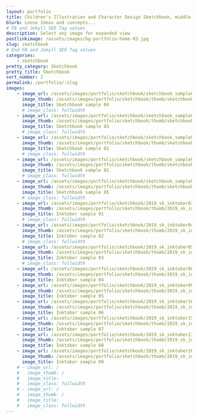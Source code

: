 ```yaml
---
layout: portfolio
title: Children's Illustration and Character Design Sketchbook, middle grade works portfolio by Alzamon - Alberto Gonzalez
blurb: Loose Ideas and concepts...
# FB and Jekyll SEO Tag values
description: Select any image for expanded view
postlinkimage: /assets/images/bg-portfolio-home-03.jpg
slug: sketchbook
# End FB and Jekyll SEO Tag values
categories: 
    - sketchbook
pretty_category: Sketchbook
pretty_title: Sketchbook
sort_number: 2
permalink: /portfolio/:slug
images:
    - image_url: /assets/images/portfolio/sketchbook/sketchbook_sample04.jpg
      image_thumb: /assets/images/portfolio/sketchbook/thumb/sketchbook_sample04_thumb.jpg
      image_title: Sketchbook sample 04
      # image_class: fullwidth
    - image_url: /assets/images/portfolio/sketchbook/sketchbook_sample03.jpg
      image_thumb: /assets/images/portfolio/sketchbook/thumb/sketchbook_sample03_thumb.jpg
      image_title: Sketchbook sample 03
      # image_class: fullwidth
    - image_url: /assets/images/portfolio/sketchbook/sketchbook_sample02.jpg
      image_thumb: /assets/images/portfolio/sketchbook/thumb/sketchbook_sample02_thumb.jpg
      image_title: Sketchbook sample 02
      # image_class: fullwidth
    - image_url: /assets/images/portfolio/sketchbook/sketchbook_sample01.jpg
      image_thumb: /assets/images/portfolio/sketchbook/thumb/sketchbook_sample01_thumb.jpg
      image_title: Sketchbook sample 01
      # image_class: fullwidth
    - image_url: /assets/images/portfolio/sketchbook/sketchbook_sample05.jpg
      image_thumb: /assets/images/portfolio/sketchbook/thumb/sketchbook_sample05_thumb.jpg
      image_title: Sketchbook sample 05
      # image_class: fullwidth
    - image_url: /assets/images/portfolio/sketchbook/2019_sk_inktober03_1500.jpeg
      image_thumb: /assets/images/portfolio/sketchbook/thumb/2019_sk_inktober03_thumb.jpeg
      image_title: Inktober sample 01
      # image_class: fullwidth
    - image_url: /assets/images/portfolio/sketchbook/2019_sk_inktober04_1500.jpeg
      image_thumb: /assets/images/portfolio/sketchbook/thumb/2019_sk_inktober04_thumb.jpeg
      image_title: Inktober sample 02
      # image_class: fullwidth
    - image_url: /assets/images/portfolio/sketchbook/2019_sk_inktober05_1500.jpeg
      image_thumb: /assets/images/portfolio/sketchbook/thumb/2019_sk_inktober05_thumb.jpeg
      image_title: Inktober sample 03
      # image_class: fullwidth
    - image_url: /assets/images/portfolio/sketchbook/2019_sk_inktober08_1500.jpeg
      image_thumb: /assets/images/portfolio/sketchbook/thumb/2019_sk_inktober08_thumb.jpeg
      image_title: Inktober sample 04
    - image_url: /assets/images/portfolio/sketchbook/2019_sk_inktober09_1500.jpeg
      image_thumb: /assets/images/portfolio/sketchbook/thumb/2019_sk_inktober09_thumb.jpeg
      image_title: Inktober sample 05
    - image_url: /assets/images/portfolio/sketchbook/2019_sk_inktober16_1500.jpeg
      image_thumb: /assets/images/portfolio/sketchbook/thumb/2019_sk_inktober16_thumb.jpeg
      image_title: Inktober sample 06
    - image_url: /assets/images/portfolio/sketchbook/2019_sk_inktober19_1500.png
      image_thumb: /assets/images/portfolio/sketchbook/thumb/2019_sk_inktober19_thumb.png
      image_title: Inktober sample 07
    - image_url: /assets/images/portfolio/sketchbook/2019_sk_inktober23_1500.png
      image_thumb: /assets/images/portfolio/sketchbook/thumb/2019_sk_inktober23_thumb.png
      image_title: Inktober sample 08
    - image_url: /assets/images/portfolio/sketchbook/2019_sk_inktober26_1500.png
      image_thumb: /assets/images/portfolio/sketchbook/thumb/2019_sk_inktober26_thumb.png
      image_title: Inktober sample 09
    # - image_url: /
    #   image_thumb: /
    #   image_title: 
    #   image_class: fullwidth
    # - image_url: /
    #   image_thumb: /
    #   image_title: 
    #   image_class: fullwidth
---
```

